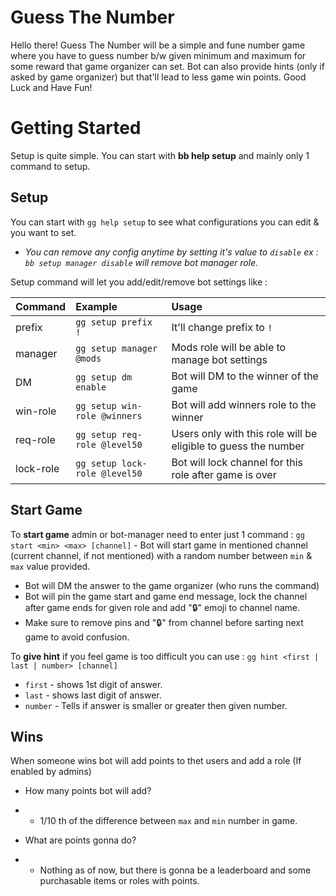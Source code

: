 # Guess The Number

Hello there!
Guess The Number will be a simple and fune number game where you have to guess number b/w given minimum and maximum for some reward that game organizer can set.
Bot can also provide hints (only if asked by game organizer) but that'll lead to less game win points.
Good Luck and Have Fun!


# Getting Started

Setup is quite simple. You can start with **bb help setup** and mainly only 1 command to setup.

## Setup

You can start with `gg help setup` to see what configurations you can edit & you want to set.
- _You can remove any config anytime by setting it's value to  `disable`_
_ex :  `bb setup manager disable`  will remove bot manager role._

Setup command will let you add/edit/remove bot settings like :

| Command   |      Example |  Usage |
|----------|:-------------|:-------|
| prefix |  `gg setup prefix !` | It'll change prefix to `!` |
| manager|  `gg setup manager @mods` | Mods role will be able to manage bot settings |
| DM |  `gg setup dm enable` | Bot will DM to the winner of the game |
| win-role|  `gg setup win-role @winners` | Bot will add winners role to the winner |
| req-role|  `gg setup req-role @level50` | Users only with this role will be eligible to guess the number |
| lock-role|  `gg setup lock-role @level50` | Bot will lock channel for this role after game is over |

## Start Game

To **start game** admin or bot-manager need to enter just 1 command :
`gg start <min> <max> [channel]` - Bot will start game in mentioned channel (current channel, if not mentioned) with a random number between `min` & `max` value provided.
- Bot will DM the answer to the game organizer (who runs the command)
- Bot will pin the game start and game end message, lock the channel after game ends for given role and add "🔒" emoji to channel name.
- Make sure to remove pins and "🔒" from channel before sarting next game to avoid confusion.

To **give hint** if you feel game is too difficult you can use :
`gg hint <first | last | number> [channel]`
- `first` - shows 1st digit of answer.
- `last` - shows last digit of answer.
- `number` - Tells if answer is smaller or greater then given number.

## Wins

When someone wins bot will add points to thet users and add a role (If enabled by admins)
- How many points bot will add?
- - 1/10 th of the difference between `max` and `min` number in game.

- What are points gonna do?
- - Nothing as of now, but there is gonna be a leaderboard and some purchasable items or roles with points.

